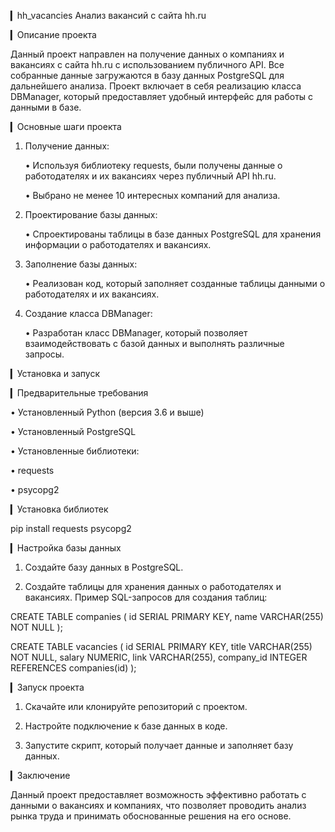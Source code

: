 ▎hh_vacancies
Анализ вакансий с сайта hh.ru

▎Описание проекта

Данный проект направлен на получение данных о компаниях и вакансиях с сайта hh.ru с использованием публичного API. Все собранные данные загружаются в базу данных PostgreSQL для дальнейшего анализа. Проект включает в себя реализацию класса DBManager, который предоставляет удобный интерфейс для работы с данными в базе.

▎Основные шаги проекта

1. Получение данных:

   • Используя библиотеку requests, были получены данные о работодателях и их вакансиях через публичный API hh.ru.

   • Выбрано не менее 10 интересных компаний для анализа.

2. Проектирование базы данных:

   • Спроектированы таблицы в базе данных PostgreSQL для хранения информации о работодателях и вакансиях.

3. Заполнение базы данных:

   • Реализован код, который заполняет созданные таблицы данными о работодателях и их вакансиях.

4. Создание класса DBManager:

   • Разработан класс DBManager, который позволяет взаимодействовать с базой данных и выполнять различные запросы.

▎Установка и запуск

▎Предварительные требования

• Установленный Python (версия 3.6 и выше)

• Установленный PostgreSQL

• Установленные библиотеки:

  • requests

  • psycopg2

▎Установка библиотек

pip install requests psycopg2


▎Настройка базы данных

1. Создайте базу данных в PostgreSQL.

2. Создайте таблицы для хранения данных о работодателях и вакансиях. Пример SQL-запросов для создания таблиц:

CREATE TABLE companies (
    id SERIAL PRIMARY KEY,
    name VARCHAR(255) NOT NULL
);

CREATE TABLE vacancies (
    id SERIAL PRIMARY KEY,
    title VARCHAR(255) NOT NULL,
    salary NUMERIC,
    link VARCHAR(255),
    company_id INTEGER REFERENCES companies(id)
);

▎Запуск проекта

1. Скачайте или клонируйте репозиторий с проектом.

2. Настройте подключение к базе данных в коде.

3. Запустите скрипт, который получает данные и заполняет базу данных.


▎Заключение

Данный проект предоставляет возможность эффективно работать с данными о вакансиях и компаниях, что позволяет проводить анализ рынка труда и принимать обоснованные решения на его основе.
